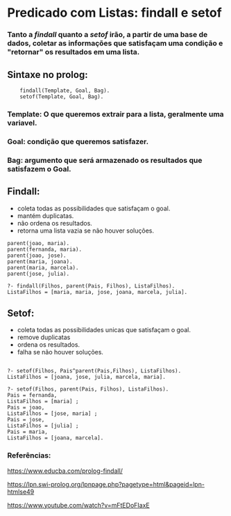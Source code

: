 # Predicado com Listas: findall e setof

### Tanto a _findall_ quanto a _setof_ irão, a partir de uma base de dados, coletar as informações que satisfaçam uma condição e "retornar" os resultados em uma lista.

## Sintaxe no prolog: 
``` 
    findall(Template, Goal, Bag).
    setof(Template, Goal, Bag).
```
### Template: O que queremos extrair para a lista, geralmente uma variavel.
### Goal: condição que queremos satisfazer. 
### Bag: argumento que será armazenado os resultados que satisfazem o Goal.


## Findall:
  - coleta todas as possibilidades que satisfaçam o goal.
  - mantém duplicatas.
  - não ordena os resultados.
  - retorna uma lista vazia se não houver soluções.

```
parent(joao, maria).
parent(fernanda, maria).
parent(joao, jose).
parent(maria, joana).
parent(maria, marcela).
parent(jose, julia).

?- findall(Filhos, parent(Pais, Filhos), ListaFilhos).
ListaFilhos = [maria, maria, jose, joana, marcela, julia].
```

## Setof: 
  - coleta todas as possibilidades unicas que satisfaçam o goal.
  - remove duplicatas
  - ordena os resultados.
  - falha se não houver soluções.
  
```

?- setof(Filhos, Pais^parent(Pais,Filhos), ListaFilhos).
ListaFilhos = [joana, jose, julia, marcela, maria].

?- setof(Filhos, parent(Pais, Filhos), ListaFilhos).
Pais = fernanda,      
ListaFilhos = [maria] ;
Pais = joao,
ListaFilhos = [jose, maria] ;
Pais = jose,
ListaFilhos = [julia] ;
Pais = maria,
ListaFilhos = [joana, marcela].
```


### Referências: 

https://www.educba.com/prolog-findall/

https://lpn.swi-prolog.org/lpnpage.php?pagetype=html&pageid=lpn-htmlse49

https://www.youtube.com/watch?v=mFtEDoFIaxE
